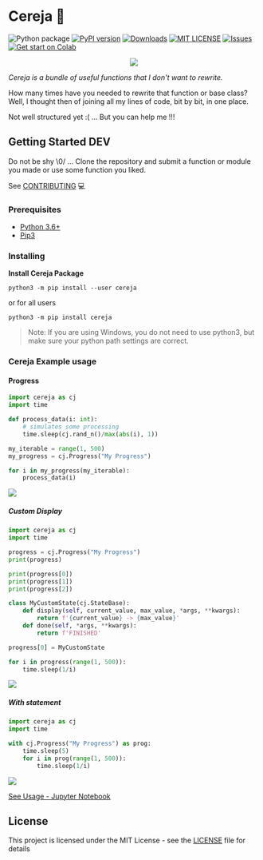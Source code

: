 # Cereja 🍒

![Python package](https://github.com/jlsneto/cereja/workflows/Python%20package/badge.svg)
[![PyPI version](https://badge.fury.io/py/cereja.svg)](https://badge.fury.io/py/cereja)
[![Downloads](https://pepy.tech/badge/cereja)](https://pepy.tech/project/cereja)
[![MIT LICENSE](https://img.shields.io/pypi/l/pyzipcode-cli.svg)](LICENSE)
[![Issues](https://camo.githubusercontent.com/926d8ca67df15de5bd1abac234c0603d94f66c00/68747470733a2f2f696d672e736869656c64732e696f2f62616467652f636f6e747269627574696f6e732d77656c636f6d652d627269676874677265656e2e7376673f7374796c653d666c6174)](https://github.com/jlsneto/cereja/issues/new/choose)
[![Get start on Colab](https://colab.research.google.com/assets/colab-badge.svg)](https://colab.research.google.com/github/jlsneto/cereja/blob/master/docs/cereja_example.ipynb)

<div align="center">
 <img src="https://i.ibb.co/dp8rZ3F/cereja-logo.png">
</div>

*Cereja is a bundle of useful functions that I don't want to rewrite.*

How many times have you needed to rewrite that function or base class? Well, I thought then of joining all my lines of code, bit by bit, in one place.

Not well structured yet :( ... But you can help me !!!

## Getting Started DEV

Do not be shy \0/ ... Clone the repository and submit a function or module you made or use some function you liked.

See [CONTRIBUTING](CONTRIBUTING.md) 💻

### Prerequisites

* [Python 3.6+](https://www.python.org/downloads/ "Download python")
* [Pip3](https://pip.pypa.io "Download Pip")

### Installing

**Install Cereja Package**
```
python3 -m pip install --user cereja
```
or for all users
```
python3 -m pip install cereja
```
> Note: If you are using Windows, you do not need to use python3, but make sure your python path settings are correct. 

### Cereja Example usage
#### Progress

```python
import cereja as cj
import time

def process_data(i: int):
    # simulates some processing 
    time.sleep(cj.rand_n()/max(abs(i), 1))

my_iterable = range(1, 500)
my_progress = cj.Progress("My Progress")

for i in my_progress(my_iterable):
    process_data(i)

```
<div>
 <img src="https://media.giphy.com/media/JNxHJ0uGPqTKRUeLWc/giphy.gif">
</div>

##### Custom Display
```python
import cereja as cj
import time

progress = cj.Progress("My Progress")
print(progress)

print(progress[0])
print(progress[1])
print(progress[2])

class MyCustomState(cj.StateBase):
    def display(self, current_value, max_value, *args, **kwargs):
        return f'{current_value} -> {max_value}'
    def done(self, *args, **kwargs):
        return f'FINISHED'

progress[0] = MyCustomState

for i in progress(range(1, 500)):
    time.sleep(1/i)
```
<div>
 <img src="https://media.giphy.com/media/JnA6EErThhwTdQ5izb/giphy.gif">
</div>

##### With statement
```python
import cereja as cj
import time

with cj.Progress("My Progress") as prog:
    time.sleep(5)
    for i in prog(range(1, 500)):
        time.sleep(1/i)
```
<div>
 <img src="https://media.giphy.com/media/W3gDDqVhgip0V9N7HA/giphy.gif">
</div>


[See Usage - Jupyter Notebook](./docs/cereja_example.ipynb)

## License

This project is licensed under the MIT License - see the [LICENSE](LICENSE) file for details
